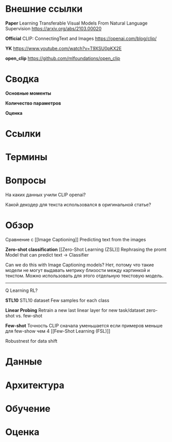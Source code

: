 
# Внешние ссылки

**Paper**
Learning Transferable Visual Models From Natural Language Supervision
https://arxiv.org/abs/2103.00020

**Official**
CLIP: ConnectingText and Images
https://openai.com/blog/clip/

**YK**
https://www.youtube.com/watch?v=T9XSU0pKX2E

**open_clip**
https://github.com/mlfoundations/open_clip

# Сводка

**Основные моменты**

**Количество параметров**

**Оценка**


# Ссылки


# Термины


# Вопросы

На каких данных учили CLIP openai?

Какой декодер для текста использовался в оригинальной статье?


# Обзор

Сравнение с [[Image Captioning]]
Predicting text from the images

**Zero-shot classification**
[[Zero-Shot Learning (ZSL)]]
Rephrasing the promt
Model that can predict text → Classifier

Can we do this with Image Captioning models?
Нет, потому что такие модели не могут выдавать метрику близости между картинкой и текстом. Можно использовать для этого отдельную текстовую модель.

---

Q Learning
RL?

**STL10**
STL10 dataset
Few samples for each class

**Linear Probing**
Retrain a new last linear layer for new task/dataset
zero-shot vs. few-shot

**Few-shot**
Точность CLIP сначала уменьшается если примеров меньше для few-show чем 4
[[Few-Shot Learning (FSL)]]

Robustnest for data shift


# Данные


# Архитектура


# Обучение


# Оценка

